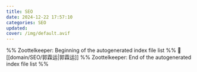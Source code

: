 ```yaml
---
title: SEO
date: 2024-12-22 17:57:10
categories: SEO
updated: 
cover: /img/default.avif
---
```



%% Zoottelkeeper: Beginning of the autogenerated index file list  %%
📄 [[domain/SEO/郭霖运|郭霖运]]
%% Zoottelkeeper: End of the autogenerated index file list  %%
